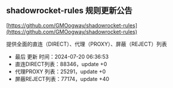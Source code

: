 ## shadowrocket-rules 规则更新公告

[https://github.com/GMOogway/shadowrocket-rules](https://github.com/GMOogway/shadowrocket-rules)

提供全面的直连（DIRECT）、代理（PROXY）、屏蔽（REJECT）列表
- 最后 更新 时间：2024-07-20 06:36:53
- 直连DIRECT列表：88346，update +0
- 代理PROXY 列表：25291，update +0
- 屏蔽REJECT列表：77174，update +40